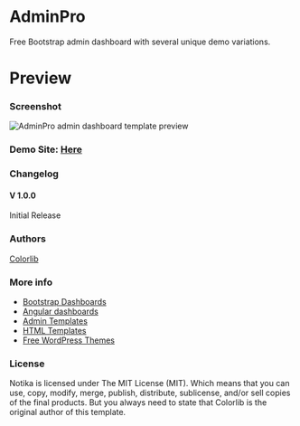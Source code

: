 
# AdminPro
Free Bootstrap admin dashboard with several unique demo variations.

# Preview

### Screenshot

![AdminPro admin dashboard template preview](https://colorlib.com/wp/wp-content/uploads/sites/2/adminpro-free-admin-panel-colorlib.jpg)

### Demo Site: [Here](https://colorlib.com/polygon/adminpro/index.html)

### Changelog
#### V 1.0.0
Initial Release
### Authors
[Colorlib](https://colorlib.com)

### More info
- [Bootstrap Dashboards](https://colorlib.com/wp/free-bootstrap-admin-dashboard-templates/)
- [Angular dashboards](https://colorlib.com/wp/angularjs-admin-templates/)
- [Admin Templates](https://colorlib.com/wp/free-html5-admin-dashboard-templates/)
- [HTML Templates](https://colorlib.com/wp/templates/)
- [Free WordPress Themes](https://colorlib.com/wp/free-wordpress-themes/)

### License

Notika is licensed under The MIT License (MIT). Which means that you can use, copy, modify, merge, publish, distribute, sublicense, and/or sell copies of the final products. But you always need to state that Colorlib is the original author of this template.
